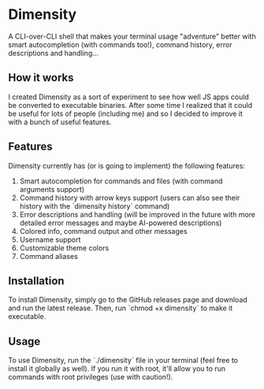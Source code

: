 # Dimensity

A CLI-over-CLI shell that makes your terminal usage "adventure" better with smart autocompletion (with commands too!), command history, error descriptions and handling...

## How it works

I created Dimensity as a sort of experiment to see how well JS apps could be converted to executable binaries. After some time I realized that it could be useful for lots of people (including me) and so I decided to improve it with a bunch of useful features.

## Features

Dimensity currently has (or is going to implement) the following features:

1. Smart autocompletion for commands and files (with command arguments support)
2. Command history with arrow keys support (users can also see their history with the ˋdimensity historyˋ command)
3. Error descriptions and handling (will be improved in the future with more detailed error messages and maybe AI-powered descriptions)
4. Colored info, command output and other messages
5. Username support
6. Customizable theme colors
7. Command aliases

## Installation

To install Dimensity, simply go to the GitHub releases page and download and run the latest release. Then, run ˋchmod +x dimensityˋ to make it executable.

## Usage

To use Dimensity, run the ˋ./dimensityˋ file in your terminal (feel free to install it globally as well). If you run it with root, it'll allow you to run commands with root privileges (use with caution!).